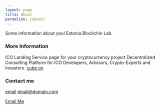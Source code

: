 ```yaml
---
layout: page
title: About
permalink: /about/
---
```


Some information about you!
Estonia Blockchin Lab.

### More Information
ICO Landing Service page for your cryptocurrency project
Decentralized Consulting Platform for ICO Developers, Advisors, Crypto-Experts and Investors.
<a href="http://cubeon.co.in"> cube on </a>

### Contact me
[email](mailto:wooriapt79@gmail.com)
[email@domain.com](mailto:wooriapt79@gmail.com)

<a href="mailto:wooriapt79@gmail.com">Email Me</a> 
